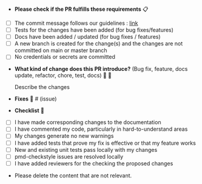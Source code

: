 * **Please check if the PR fulfills these requirements** :clipboard:
- [ ] The commit message follows our guidelines : [link](https://github.com/datakaveri/iudx-acl-apd/blob/main/CONTRIBUTING.md)
- [ ] Tests for the changes have been added (for bug fixes/features)
- [ ] Docs have been added / updated (for bug fixes / features)
- [ ] A new branch is created for the change(s) and the changes are not committed on main or master branch
- [ ] No credentials or secrets are committed 

* **What kind of change does this PR introduce?** (Bug fix, feature, docs update, refactor, chore, test, docs) :information_desk_person: :scroll:

    Describe the changes <br>

* **Fixes** :wrench: # (issue) 

* **Checklist** :page_with_curl:
- [ ] I have made corresponding changes to the documentation
- [ ] I have commented my code, particularly in hard-to-understand areas
- [ ] My changes generate no new warnings
- [ ] I have added tests that prove my fix is effective or that my feature works
- [ ] New and existing unit tests pass locally with my changes
- [ ] pmd-checkstyle issues are resolved locally
- [ ] I have added reviewers for the checking the proposed changes

* Please delete the content that are not relevant.
